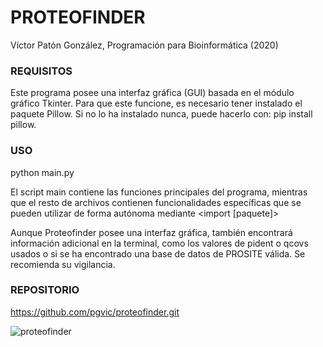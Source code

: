 # PROTEOFINDER
Víctor Patón González, Programación para Bioinformática (2020)

### REQUISITOS
Este programa posee una interfaz gráfica (GUI) basada en el módulo gráfico
Tkinter. Para que este funcione, es necesario tener instalado el paquete Pillow.
Si no lo ha instalado nunca, puede hacerlo con: pip install pillow.

### USO
python main.py

El script main contiene las funciones principales del programa, mientras que el
resto de archivos contienen funcionalidades específicas que se pueden utilizar
de forma autónoma mediante <import [paquete]>

Aunque Proteofinder posee una interfaz gráfica, también encontrará información
adicional en la terminal, como los valores de pident o qcovs usados o si se ha
encontrado una base de datos de PROSITE válida. Se recomienda su vigilancia.

### REPOSITORIO
https://github.com/pgvic/proteofinder.git

![proteofinder](https://user-images.githubusercontent.com/67371346/85636410-c5debf00-b680-11ea-9477-b0f9d84da7e0.png)

